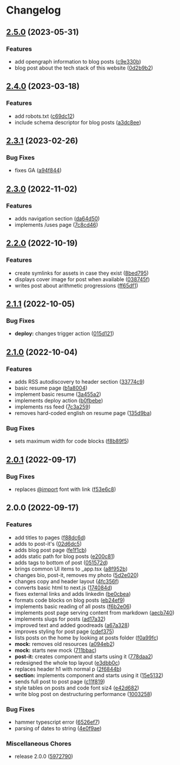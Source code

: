 # Changelog

## [2.5.0](https://github.com/celsopalmeiraneto/personal-website/compare/v2.4.0...v2.5.0) (2023-05-31)


### Features

* add opengraph information to blog posts ([c9e330b](https://github.com/celsopalmeiraneto/personal-website/commit/c9e330b1149b282d973b76f4a3ce5b39cdc2ce88))
* blog post about the tech stack of this website ([0d2b9b2](https://github.com/celsopalmeiraneto/personal-website/commit/0d2b9b29d5af0ff95d3b2616f9b7ea057bba4962))

## [2.4.0](https://github.com/celsopalmeiraneto/personal-website/compare/v2.3.1...v2.4.0) (2023-03-18)


### Features

* add robots.txt ([c69dc12](https://github.com/celsopalmeiraneto/personal-website/commit/c69dc12a0390d709ac5b34d3dc612ba9caa54d49))
* include schema descriptor for blog posts ([a3dc8ee](https://github.com/celsopalmeiraneto/personal-website/commit/a3dc8eecf0cfe2be8c3622b946ad4324be5d8abd))

## [2.3.1](https://github.com/celsopalmeiraneto/personal-website/compare/v2.3.0...v2.3.1) (2023-02-26)


### Bug Fixes

* fixes GA ([a94f844](https://github.com/celsopalmeiraneto/personal-website/commit/a94f844b43aeb00cf55fb62bae361d1977bc2b9a))

## [2.3.0](https://github.com/celsopalmeiraneto/personal-website/compare/v2.2.0...v2.3.0) (2022-11-02)


### Features

* adds navigation section ([da64d50](https://github.com/celsopalmeiraneto/personal-website/commit/da64d50a05a28e2ebb3e4fae664c4fb2cd900400))
* implements /uses page ([7c8cd46](https://github.com/celsopalmeiraneto/personal-website/commit/7c8cd46220e7679a98579fb471fe776aca46edcc))

## [2.2.0](https://github.com/celsopalmeiraneto/personal-website/compare/v2.1.1...v2.2.0) (2022-10-19)


### Features

* create symlinks for assets in case they exist ([8bed795](https://github.com/celsopalmeiraneto/personal-website/commit/8bed79563bef40102615cba0c8053563efdf57e5))
* displays cover image for post when available ([038745f](https://github.com/celsopalmeiraneto/personal-website/commit/038745f004ae84b96ee60c20277b07f66a3ae30d))
* writes post about arithmetic progressions ([ff65df1](https://github.com/celsopalmeiraneto/personal-website/commit/ff65df1d18db61587593029a047588bec9d4d4e0))

## [2.1.1](https://github.com/celsopalmeiraneto/personal-website/compare/v2.1.0...v2.1.1) (2022-10-05)


### Bug Fixes

* **deploy:** changes trigger action ([015d121](https://github.com/celsopalmeiraneto/personal-website/commit/015d121467227449250b5b53b9e9a49dafc2a7f5))

## [2.1.0](https://github.com/celsopalmeiraneto/personal-website/compare/v2.0.1...v2.1.0) (2022-10-04)


### Features

* adds RSS autodiscovery to header section ([33774c9](https://github.com/celsopalmeiraneto/personal-website/commit/33774c9cf3de169eb9f24a13902482e3fc0bc45c))
* basic resume page ([b1a8004](https://github.com/celsopalmeiraneto/personal-website/commit/b1a80048e70294f698f363f75a36cbfaa6f7d5ae))
* implement basic resume ([3a455a2](https://github.com/celsopalmeiraneto/personal-website/commit/3a455a2fb0e1e2aec41be9a1731a1cc6ec7d945b))
* implements deploy action ([b0fbebe](https://github.com/celsopalmeiraneto/personal-website/commit/b0fbebeabf77351cfe9b1eac4c628ef721d04370))
* implements rss feed ([7c3a259](https://github.com/celsopalmeiraneto/personal-website/commit/7c3a25969b413254ac1a1029d6adb9b969d629e8))
* removes hard-coded english on resume page ([135d9ba](https://github.com/celsopalmeiraneto/personal-website/commit/135d9ba4ea08807abd976548907aba7bfecd0ee2))


### Bug Fixes

* sets maximum width for code blocks ([f8b89f5](https://github.com/celsopalmeiraneto/personal-website/commit/f8b89f58f448b966e045e1b094bd445db3fc4d0d))

## [2.0.1](https://github.com/celsopalmeiraneto/personal-website/compare/v2.0.0...v2.0.1) (2022-09-17)


### Bug Fixes

* replaces [@import](https://github.com/import) font with link ([f53e6c8](https://github.com/celsopalmeiraneto/personal-website/commit/f53e6c80884e56f952ff2d9ce1ee309b9e45069e))

## 2.0.0 (2022-09-17)


### Features

* add titles to pages ([f88dc6d](https://github.com/celsopalmeiraneto/personal-website/commit/f88dc6d8fc822d44fa64c8d7c40a82b0e18483c0))
* adds <a> to post-it's ([02d6dc5](https://github.com/celsopalmeiraneto/personal-website/commit/02d6dc57e4cccc22f2c40f07133b7700b174412a))
* adds blog post page ([fe1f1cb](https://github.com/celsopalmeiraneto/personal-website/commit/fe1f1cb00c9230b7925fc0d3515e30434d1618a8))
* adds static path for blog posts ([e200c81](https://github.com/celsopalmeiraneto/personal-website/commit/e200c817cf0a54762cfe5d194cbe6272ddd10fa9))
* adds tags to bottom of post ([051572d](https://github.com/celsopalmeiraneto/personal-website/commit/051572d26a5ecaa41d8c9617b5c33af7a8581e5e))
* brings common UI items to _app.tsx ([a8f952b](https://github.com/celsopalmeiraneto/personal-website/commit/a8f952ba37cd9e832fa1bd4476221420208b424e))
* changes bio, post-it, removes my photo ([5d2e020](https://github.com/celsopalmeiraneto/personal-website/commit/5d2e02080712cdd97b1b229c3fff90e00d1b6b31))
* changes copy and header layout ([4fc356f](https://github.com/celsopalmeiraneto/personal-website/commit/4fc356f248f93eb4a623ab132925b393fd2aff43))
* converts basic html to next.js ([174084d](https://github.com/celsopalmeiraneto/personal-website/commit/174084dc2e5427f6b910f2ac843463816fdc18cd))
* fixes external links and adds linkedin ([be0cbea](https://github.com/celsopalmeiraneto/personal-website/commit/be0cbeac8790cc5cc9e3fcea1ffdd9d6da8a7677))
* formats code blocks on blog posts ([eb24ef9](https://github.com/celsopalmeiraneto/personal-website/commit/eb24ef90ce7c44ef83229348bc7ffb298239c1c1))
* implements basic reading of all posts ([f6b2e06](https://github.com/celsopalmeiraneto/personal-website/commit/f6b2e063b12d880754115d4e01c65037d3887785))
* implements post page serving content from markdown ([aecb740](https://github.com/celsopalmeiraneto/personal-website/commit/aecb740950e83f8ab78a8dba7118e9b4864944c6))
* implements slugs for posts ([ad17a32](https://github.com/celsopalmeiraneto/personal-website/commit/ad17a32606b8a3d048acdfdcf543916c2b82fca8))
* improved text and added goodreads ([a67a328](https://github.com/celsopalmeiraneto/personal-website/commit/a67a328f52d4cdb46b55d7724a1b5c1d78976fb2))
* improves styling for post page ([cdef375](https://github.com/celsopalmeiraneto/personal-website/commit/cdef3751d109e8cef4bfe40b3a93654dcd17ada9))
* lists posts on the home by looking at posts folder ([f0a99fc](https://github.com/celsopalmeiraneto/personal-website/commit/f0a99fc9dcff6072abd7b10163f8f4247dd48d4e))
* **mock:** removes old resources ([a094eb2](https://github.com/celsopalmeiraneto/personal-website/commit/a094eb2e04e3eb663184f188bb52d8ba9f032592))
* **mock:** starts new mock ([711bbac](https://github.com/celsopalmeiraneto/personal-website/commit/711bbac7945084fdf8f577d207e81e42185c4a71))
* **post-it:** creates component and starts using it ([778daa2](https://github.com/celsopalmeiraneto/personal-website/commit/778daa2a552fc1272ff433a35512e66c12e27d45))
* redesigned the whole top layout ([e3dbb0c](https://github.com/celsopalmeiraneto/personal-website/commit/e3dbb0c81966d65b151884237f8da30b5514e70b))
* replaces header h1 with normal p ([2f6844b](https://github.com/celsopalmeiraneto/personal-website/commit/2f6844b0c477f41c52899ea52314a95d80db1ae3))
* **section:** implements component and starts using it ([15e5132](https://github.com/celsopalmeiraneto/personal-website/commit/15e513254a3451e33ed3c02c23ac781dad4f3a5c))
* sends full post to post page ([c11f819](https://github.com/celsopalmeiraneto/personal-website/commit/c11f819602da414a4edf7e3c6fcf3e37153f4629))
* style tables on posts and code font siz4 ([e42d682](https://github.com/celsopalmeiraneto/personal-website/commit/e42d68212a88a84a8cc24dac9ead53e728cb8e5e))
* write blog post on destructuring performance ([1003258](https://github.com/celsopalmeiraneto/personal-website/commit/10032580149ff146640f07774dfee03341217998))


### Bug Fixes

* hammer typescript error ([6526ef7](https://github.com/celsopalmeiraneto/personal-website/commit/6526ef7da1c6983ce8c7254109805c97cbe81f0a))
* parsing of dates to string ([4e0f9ae](https://github.com/celsopalmeiraneto/personal-website/commit/4e0f9ae7e8fdffdace40b94adf0fd091040b52de))


### Miscellaneous Chores

* release 2.0.0 ([5972790](https://github.com/celsopalmeiraneto/personal-website/commit/5972790bca8d0ff7d2b097c5c69b8b1b9ea8c7dd))
